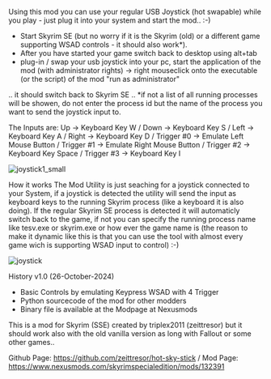 Using this mod you can use your regular USB Joystick (hot swapable) while you play - just plug it into your system and start the mod.. :-)

- Start Skyrim SE (but no worry if it is the Skyrim (old) or a different game supporting WSAD controls - it should also work*).
- After you have started your game switch back to desktop using alt+tab
- plug-in / swap your usb joystick into your pc, start the application of the mod (with administrator rights)
  -> right mouseclick onto the executable (or the script) of the mod "run as administrator"

.. it should switch back to Skyrim SE .. *if not a list of all running processes will be showen, do not enter
the process id but the name of the process you want to send the joystick input to.

The Inputs are:
Up -> Keyboard Key W / 
Down -> Keyboard Key S / 
Left -> Keyboard Key A / 
Right -> Keyboard Key D / 
Trigger #0 -> Emulate Left Mouse Button / 
Trigger #1 -> Emulate Right Mouse Button / 
Trigger #2 -> Keyboard Key Space / 
Trigger #3 -> Keyboard Key I

![joystick1_small](https://github.com/user-attachments/assets/f1677da5-20cb-4aa2-a759-8801cbe0db4b)

How it works
The Mod Utility is just seaching for a joystick connected to your System, if a joystick is detected the utility will send the input as keyboard keys
to the running Skyrim process (like a keyboard it is also doing). If the regular Skyrim SE process is detected it will automaticly switch back to the game,
if not you can specify the running process name like tesv.exe or skyrim.exe or how ever the game name is (the reason to make it dynamic like this is
that you can use the tool with almost every game wich is supporting WSAD input to control) :-)

![joystick](https://github.com/user-attachments/assets/76606d44-fec9-4f94-bc15-ee5abd0d3475)

History
v1.0 (26-October-2024)
- Basic Controls by emulating Keypress WSAD with 4 Trigger
- Python sourcecode of the mod for other modders
- Binary file is available at the Modpage at Nexusmods

This is a mod for Skyrim (SSE) created by triplex2011 (zeittresor) but it should work also with the old vanilla version as long with Fallout or some other games..

Github Page: https://github.com/zeittresor/hot-sky-stick / 
Mod Page: https://www.nexusmods.com/skyrimspecialedition/mods/132391
